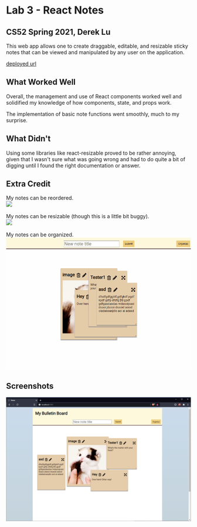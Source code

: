 # Lab 3 - React Notes
## CS52 Spring 2021, Derek Lu

This web app allows one to create draggable, editable, and resizable sticky notes that can be viewed and 
manipulated by any user on the application.

[deployed url](https://elastic-fermat-2a8553.netlify.app/)

## What Worked Well
Overall, the management and use of React components worked well and solidified my knowledge of how components,
state, and props work.

The implementation of basic note functions went smoothly, much to my surprise.

## What Didn't
Using some libraries like react-resizable proved to be rather annoying, given that I wasn't sure what was going wrong and had
to do quite a bit of digging until I found the right documentation or answer.

## Extra Credit

My notes can be reordered.  
<img src="src/img/ec1.gif">  

My notes can be resizable (though this is a little bit buggy).  
<img src="src/img/ec2.gif">  

My notes can be organized.  
<img src="src/img/ec3.gif">  

## Screenshots
<img src="src/img/page1.png">
